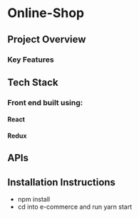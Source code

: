 # Online-Shop

## Project Overview

### Key Features

## Tech Stack

### Front end built using:

#### React

#### Redux

## APIs

## Installation Instructions

* npm install
* cd into e-commerce and run yarn start
